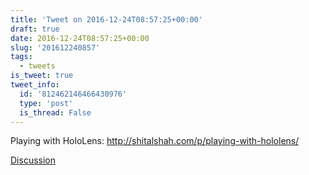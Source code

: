 ```yaml
---
title: 'Tweet on 2016-12-24T08:57:25+00:00'
draft: true
date: 2016-12-24T08:57:25+00:00
slug: '201612240857'
tags:
  - tweets
is_tweet: true
tweet_info:
  id: '812462146466430976'
  type: 'post'
  is_thread: False
---
```




Playing with HoloLens: <http://shitalshah.com/p/playing-with-hololens/>

[Discussion](https://x.com/sytelus/status/812462146466430976)
